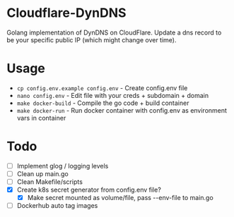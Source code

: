 # Cloudflare-DynDNS

Golang implementation of DynDNS on CloudFlare.  Update a dns record to be your specific public IP (which might change over time).

# Usage

  - `cp config.env.example config.env` - Create config.env file
  - `nano config.env` - Edit file with your creds + subdomain + domain
  - `make docker-build` - Compile the go code + build container
  - `make docker-run` - Run docker container with config.env as environment vars in container

# Todo
  - [ ] Implement glog / logging levels
  - [ ] Clean up main.go
  - [ ] Clean Makefile/scripts
  - [X] Create k8s secret generator from config.env file?
    - [X] Make secret mounted as volume/file, pass --env-file to main.go
  - [ ] Dockerhub auto tag images 

